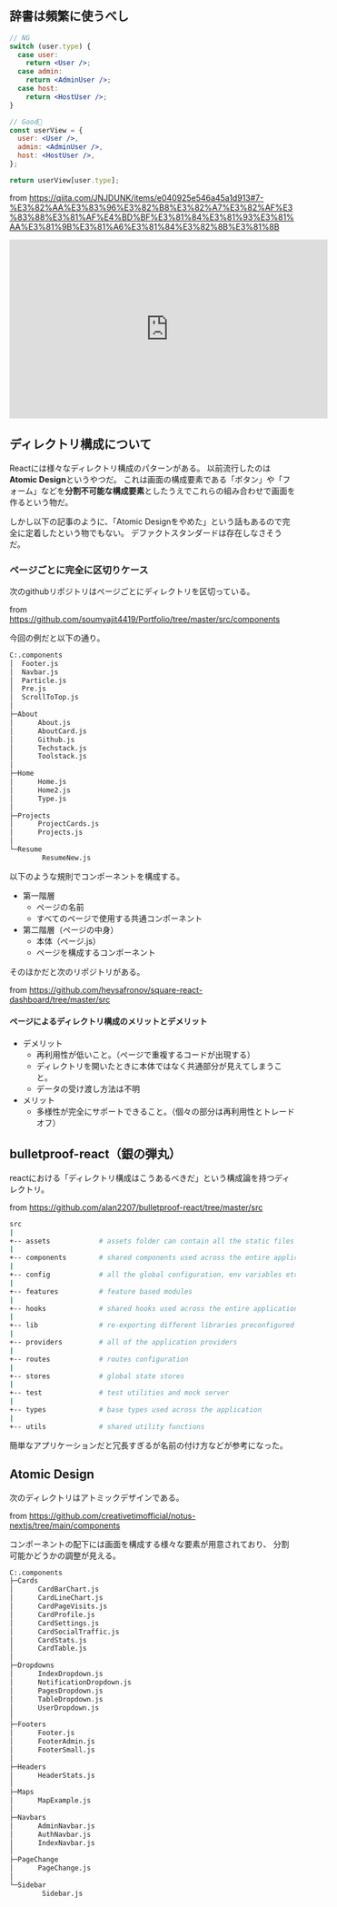 


## 辞書は頻繁に使うべし

```jsx
// NG
switch (user.type) {
  case user:
    return <User />;
  case admin:
    return <AdminUser />;
  case host:
    return <HostUser />;
}

// Good🥴
const userView = {
  user: <User />,
  admin: <AdminUser />,
  host: <HostUser />,
};

return userView[user.type];
```

from https://qiita.com/JNJDUNK/items/e040925e546a45a1d913#7-%E3%82%AA%E3%83%96%E3%82%B8%E3%82%A7%E3%82%AF%E3%83%88%E3%81%AF%E4%BD%BF%E3%81%84%E3%81%93%E3%81%AA%E3%81%9B%E3%81%A6%E3%81%84%E3%82%8B%E3%81%8B

<iframe width="560" height="315" src="https://www.youtube.com/embed/Un0aoW0kNeE?start=374" title="YouTube video player" frameborder="0" allow="accelerometer; autoplay; clipboard-write; encrypted-media; gyroscope; picture-in-picture; web-share" allowfullscreen></iframe>





## ディレクトリ構成について

Reactには様々なディレクトリ構成のパターンがある。
以前流行したのは**Atomic Design**というやつだ。
これは画面の構成要素である「ボタン」や「フォーム」などを**分割不可能な構成要素**としたうえでこれらの組み合わせで画面を作るという物だ。

しかし以下の記事のように、「Atomic Designをやめた」という話もあるので完全に定着したという物でもない。
デファクトスタンダードは存在しなさそうだ。



### ページごとに完全に区切りケース

次のgithubリポジトリはページごとにディレクトリを区切っている。

from https://github.com/soumyajit4419/Portfolio/tree/master/src/components

今回の例だと以下の通り。

```sh
C:.components
│  Footer.js
│  Navbar.js
│  Particle.js
│  Pre.js
│  ScrollToTop.js
│
├─About
│      About.js
│      AboutCard.js
│      Github.js
│      Techstack.js
│      Toolstack.js
│
├─Home
│      Home.js
│      Home2.js
│      Type.js
│
├─Projects
│      ProjectCards.js
│      Projects.js
│
└─Resume
        ResumeNew.js
```

以下のような規則でコンポーネントを構成する。

- 第一階層
  - ページの名前
  - すべてのページで使用する共通コンポーネント
- 第二階層（ページの中身）
  - 本体（ページ.js）
  - ページを構成するコンポーネント

そのほかだと次のリポジトリがある。

from https://github.com/heysafronov/square-react-dashboard/tree/master/src

#### ページによるディレクトリ構成のメリットとデメリット

- デメリット
  - 再利用性が低いこと。（ページで重複するコードが出現する）
  - ディレクトリを開いたときに本体ではなく共通部分が見えてしまうこと。
  - データの受け渡し方法は不明
- メリット
  - 多様性が完全にサポートできること。（個々の部分は再利用性とトレードオフ）




## bulletproof-react（銀の弾丸）

reactにおける「ディレクトリ構成はこうあるべきだ」という構成論を持つディレクトリ。

from https://github.com/alan2207/bulletproof-react/tree/master/src

```sh
src
|
+-- assets            # assets folder can contain all the static files such as images, fonts, etc.
|
+-- components        # shared components used across the entire application
|
+-- config            # all the global configuration, env variables etc. get exported from here and used in the app
|
+-- features          # feature based modules
|
+-- hooks             # shared hooks used across the entire application
|
+-- lib               # re-exporting different libraries preconfigured for the application
|
+-- providers         # all of the application providers
|
+-- routes            # routes configuration
|
+-- stores            # global state stores
|
+-- test              # test utilities and mock server
|
+-- types             # base types used across the application
|
+-- utils             # shared utility functions
```

簡単なアプリケーションだと冗長すぎるが名前の付け方などが参考になった。



## Atomic Design

次のディレクトリはアトミックデザインである。

from https://github.com/creativetimofficial/notus-nextjs/tree/main/components

コンポーネントの配下には画面を構成する様々な要素が用意されており、
分割可能かどうかの調整が見える。

```sh
C:.components
├─Cards
│      CardBarChart.js
│      CardLineChart.js
│      CardPageVisits.js
│      CardProfile.js
│      CardSettings.js
│      CardSocialTraffic.js
│      CardStats.js
│      CardTable.js
│
├─Dropdowns
│      IndexDropdown.js
│      NotificationDropdown.js
│      PagesDropdown.js
│      TableDropdown.js
│      UserDropdown.js
│
├─Footers
│      Footer.js
│      FooterAdmin.js
│      FooterSmall.js
│
├─Headers
│      HeaderStats.js
│
├─Maps
│      MapExample.js
│
├─Navbars
│      AdminNavbar.js
│      AuthNavbar.js
│      IndexNavbar.js
│
├─PageChange
│      PageChange.js
│
└─Sidebar
        Sidebar.js
```













